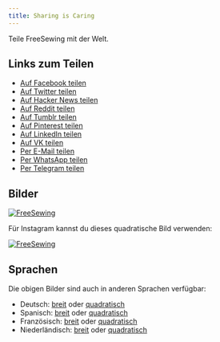 ```yaml
---
title: Sharing is Caring
---
```


Teile FreeSewing mit der Welt.

## Links zum Teilen

 - [Auf Facebook teilen](https://facebook.com/sharer/sharer.php?u=https%3A%2F%2Ffreesewing.org%2F)
 - [Auf Twitter teilen](https://twitter.com/intent/tweet/?text=FreeSewing%20is%20an%20open%20source%20platform%20for%20made-to-measure%20sewing%20patterns&url=https%3A%2F%2Ffreesewing.org%2F)
 - [Auf Hacker News teilen](https://news.ycombinator.com/submitlink?u=https%3A%2F%2Ffreesewing.org%2F&t=FreeSewing%20is%20an%20open%20source%20platform%20for%20made-to-measure%20sewing%20patterns)
 - [Auf Reddit teilen](https://reddit.com/submit/?url=https%3A%2F%2Ffreesewing.org%2F&resubmit=true&title=FreeSewing%20is%20an%20open%20source%20platform%20for%20made-to-measure%20sewing%20patterns)
 - [Auf Tumblr teilen](https://www.tumblr.com/widgets/share/tool?posttype=link&title=FreeSewing%20is%20an%20open%20source%20platform%20for%20made-to-measure%20sewing%20patterns&caption=FreeSewing%20is%20an%20open%20source%20platform%20for%20made-to-measure%20sewing%20patterns&content=https%3A%2F%2Ffreesewing.org%2F&canonicalUrl=https%3A%2F%2Ffreesewing.org%2F&shareSource=tumblr_share_button)
 - [Auf Pinterest teilen](https://pinterest.com/pin/create/button/?url=https%3A%2F%2Ffreesewing.org%2F&media=https%3A%2F%2Ffreesewing.org%2F&description=FreeSewing%20is%20an%20open%20source%20platform%20for%20made-to-measure%20sewing%20patterns)
 - [Auf LinkedIn teilen](https://www.linkedin.com/shareArticle?mini=true&url=https%3A%2F%2Ffreesewing.org%2F&title=FreeSewing%20is%20an%20open%20source%20platform%20for%20made-to-measure%20sewing%20patterns&summary=FreeSewing%20is%20an%20open%20source%20platform%20for%20made-to-measure%20sewing%20patterns&source=https%3A%2F%2Ffreesewing.org%2F)
 - [Auf VK teilen](http://vk.com/share.php?title=FreeSewing%20is%20an%20open%20source%20platform%20for%20made-to-measure%20sewing%20patterns&url=https%3A%2F%2Ffreesewing.org%2F)
 - [Per E-Mail teilen](mailto:?subject=FreeSewing%20is%20an%20open%20source%20platform%20for%20made-to-measure%20sewing%20patterns&body=https%3A%2F%2Ffreesewing.org%2F)
 - [Per WhatsApp teilen](whatsapp://send?text=FreeSewing%20is%20an%20open%20source%20platform%20for%20made-to-measure%20sewing%20patterns%20https%3A%2F%2Ffreesewing.org%2F)
 - [Per Telegram teilen](https://telegram.me/share/url?text=FreeSewing%20is%20an%20open%20source%20platform%20for%20made-to-measure%20sewing%20patterns&url=https%3A%2F%2Ffreesewing.org%2F)


## Bilder

[![FreeSewing](/share/en.wide.jpg)](/share/en.wide.jpg)


Für Instagram kannst du dieses quadratische Bild verwenden:

[![FreeSewing](/share/en.square.jpg)](/share/en.square.jpg)

## Sprachen

Die obigen Bilder sind auch in anderen Sprachen verfügbar:

 - Deutsch: [breit](/share/de.wide.jpg) oder [quadratisch](/share/de.square.jpg)
 - Spanisch: [breit](/share/es.wide.jpg) oder [quadratisch](/share/es.square.jpg)
 - Französisch: [breit](/share/fr.wide.jpg) oder [quadratisch](/share/fr.square.jpg)
 - Niederländisch: [breit](/share/nl.wide.jpg) oder [quadratisch](/share/nl.square.jpg)
